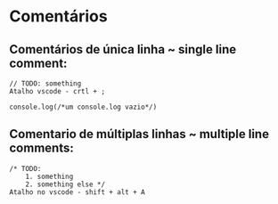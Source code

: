     
# Comentários

## Comentários de única linha ~ single line comment: 
    // TODO: something
    Atalho vscode - crtl + ;

    console.log(/*um console.log vazio*/)
    
## Comentario de múltiplas linhas ~ multiple line comments:
    /* TODO:
        1. something
        2. something else */
    Atalho no vscode - shift + alt + A

